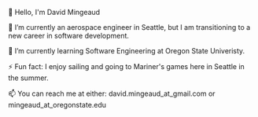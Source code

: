 👋 Hello, I'm David Mingeaud

<!--
**mingeaud/mingeaud** is a ✨ _special_ ✨ repository because its `README.md` (this file) appears on your GitHub profile.

Here are some ideas to get you started:

- 🔭 I’m currently working on ...
- 🌱 I’m currently learning ...
- 👯 I’m looking to collaborate on ...
- 🤔 I’m looking for help with ...
- 💬 Ask me about ...
- 📫 How to reach me: ...
- 😄 Pronouns: ...
- ⚡ Fun fact: ...
-->
🔭 I’m currently an aerospace engineer in Seattle, but I am transitioning to a new career in software development.

🌱 I’m currently learning Software Engineering at Oregon State Univeristy.

⚡ Fun fact: I enjoy sailing and going to Mariner's games here in Seattle in the summer.

📫 You can reach me at either:
 david.mingeaud_at_gmail.com or mingeaud_at_oregonstate.edu
